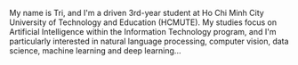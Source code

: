 My name is Tri, and I'm a driven 3rd-year student at Ho Chi Minh City University of Technology and Education (HCMUTE). My studies focus on Artificial Intelligence within the Information Technology program, and I'm particularly interested in natural language processing, computer vision, data science, machine learning and deep learning...

<!---
hwtris/hwtris is a ✨ special ✨ repository because its `README.md` (this file) appears on your GitHub profile.
You can click the Preview link to take a look at your changes.
--->
